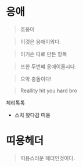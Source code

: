 # 응애

>호옹이

>이것은 응애이외다.

>이거슨 따로 만든 항목

>또한 두번쨰 응애이올시다.

>으악 충돌이다!

>Reallity hit you hard bro

체리톡톡

* 스치 왔다감
띠용

# 띠용헤더

>띠용스러운 헤더인것이다.